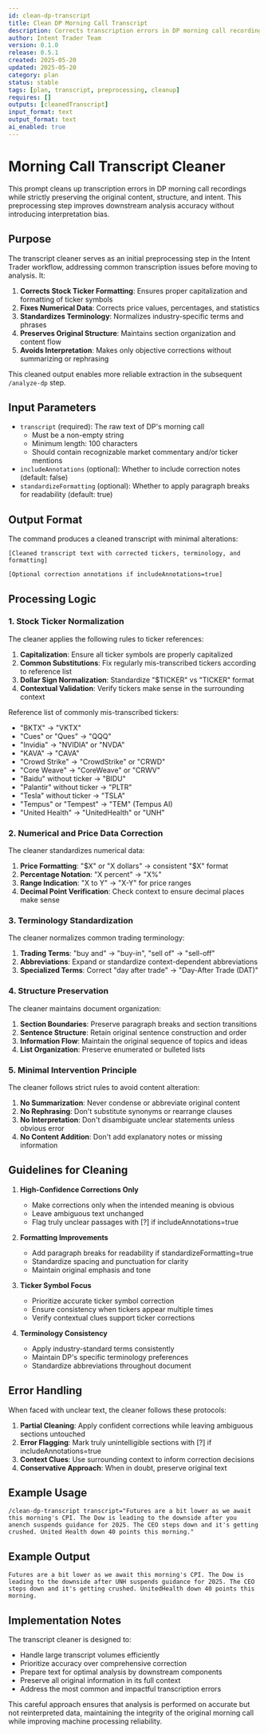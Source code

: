 ```yaml
---
id: clean-dp-transcript
title: Clean DP Morning Call Transcript
description: Corrects transcription errors in DP morning call recordings with minimal alteration of content and structure
author: Intent Trader Team
version: 0.1.0
release: 0.5.1
created: 2025-05-20
updated: 2025-05-20
category: plan
status: stable
tags: [plan, transcript, preprocessing, cleanup]
requires: []
outputs: [cleanedTranscript]
input_format: text
output_format: text
ai_enabled: true
---
```


# Morning Call Transcript Cleaner

This prompt cleans up transcription errors in DP morning call recordings while strictly preserving the original content, structure, and intent. This preprocessing step improves downstream analysis accuracy without introducing interpretation bias.

## Purpose

The transcript cleaner serves as an initial preprocessing step in the Intent Trader workflow, addressing common transcription issues before moving to analysis. It:

1. **Corrects Stock Ticker Formatting**: Ensures proper capitalization and formatting of ticker symbols
2. **Fixes Numerical Data**: Corrects price values, percentages, and statistics
3. **Standardizes Terminology**: Normalizes industry-specific terms and phrases
4. **Preserves Original Structure**: Maintains section organization and content flow
5. **Avoids Interpretation**: Makes only objective corrections without summarizing or rephrasing

This cleaned output enables more reliable extraction in the subsequent `/analyze-dp` step.

## Input Parameters

- `transcript` (required): The raw text of DP's morning call
  - Must be a non-empty string
  - Minimum length: 100 characters
  - Should contain recognizable market commentary and/or ticker mentions
- `includeAnnotations` (optional): Whether to include correction notes (default: false)
- `standardizeFormatting` (optional): Whether to apply paragraph breaks for readability (default: true)

## Output Format

The command produces a cleaned transcript with minimal alterations:

```text
[Cleaned transcript text with corrected tickers, terminology, and formatting]

[Optional correction annotations if includeAnnotations=true]
```

## Processing Logic

### 1. Stock Ticker Normalization

The cleaner applies the following rules to ticker references:

1. **Capitalization**: Ensure all ticker symbols are properly capitalized
2. **Common Substitutions**: Fix regularly mis-transcribed tickers according to reference list
3. **Dollar Sign Normalization**: Standardize "$TICKER" vs "TICKER" format
4. **Contextual Validation**: Verify tickers make sense in the surrounding context

Reference list of commonly mis-transcribed tickers:
- "BKTX" → "VKTX"
- "Cues" or "Ques" → "QQQ"
- "Invidia" → "NVIDIA" or "NVDA"
- "KAVA" → "CAVA"
- "Crowd Strike" → "CrowdStrike" or "CRWD"
- "Core Weave" → "CoreWeave" or "CRWV"
- "Baidu" without ticker → "BIDU"
- "Palantir" without ticker → "PLTR"
- "Tesla" without ticker → "TSLA"
- "Tempus" or "Tempest" → "TEM" (Tempus AI)
- "United Health" → "UnitedHealth" or "UNH"

### 2. Numerical and Price Data Correction

The cleaner standardizes numerical data:
1. **Price Formatting**: "$X" or "X dollars" → consistent "$X" format
2. **Percentage Notation**: "X percent" → "X%"
3. **Range Indication**: "X to Y" → "X-Y" for price ranges
4. **Decimal Point Verification**: Check context to ensure decimal places make sense

### 3. Terminology Standardization

The cleaner normalizes common trading terminology:
1. **Trading Terms**: "buy and" → "buy-in", "sell of" → "sell-off"
2. **Abbreviations**: Expand or standardize context-dependent abbreviations
3. **Specialized Terms**: Correct "day after trade" → "Day-After Trade (DAT)"

### 4. Structure Preservation

The cleaner maintains document organization:
1. **Section Boundaries**: Preserve paragraph breaks and section transitions
2. **Sentence Structure**: Retain original sentence construction and order
3. **Information Flow**: Maintain the original sequence of topics and ideas
4. **List Organization**: Preserve enumerated or bulleted lists

### 5. Minimal Intervention Principle

The cleaner follows strict rules to avoid content alteration:
1. **No Summarization**: Never condense or abbreviate original content
2. **No Rephrasing**: Don't substitute synonyms or rearrange clauses
3. **No Interpretation**: Don't disambiguate unclear statements unless obvious error
4. **No Content Addition**: Don't add explanatory notes or missing information

## Guidelines for Cleaning

1. **High-Confidence Corrections Only**
   - Make corrections only when the intended meaning is obvious
   - Leave ambiguous text unchanged
   - Flag truly unclear passages with [?] if includeAnnotations=true

2. **Formatting Improvements**
   - Add paragraph breaks for readability if standardizeFormatting=true
   - Standardize spacing and punctuation for clarity
   - Maintain original emphasis and tone

3. **Ticker Symbol Focus**
   - Prioritize accurate ticker symbol correction
   - Ensure consistency when tickers appear multiple times
   - Verify contextual clues support ticker corrections

4. **Terminology Consistency**
   - Apply industry-standard terms consistently
   - Maintain DP's specific terminology preferences
   - Standardize abbreviations throughout document

## Error Handling

When faced with unclear text, the cleaner follows these protocols:

1. **Partial Cleaning**: Apply confident corrections while leaving ambiguous sections untouched
2. **Error Flagging**: Mark truly unintelligible sections with [?] if includeAnnotations=true
3. **Context Clues**: Use surrounding context to inform correction decisions
4. **Conservative Approach**: When in doubt, preserve original text

## Example Usage

```
/clean-dp-transcript transcript="Futures are a bit lower as we await this morning's CPI. The Dow is leading to the downside after you anench suspends guidance for 2025. The CEO steps down and it's getting crushed. United Health down 40 points this morning."
```

## Example Output

```
Futures are a bit lower as we await this morning's CPI. The Dow is leading to the downside after UNH suspends guidance for 2025. The CEO steps down and it's getting crushed. UnitedHealth down 40 points this morning.
```

## Implementation Notes

The transcript cleaner is designed to:
- Handle large transcript volumes efficiently
- Prioritize accuracy over comprehensive correction
- Prepare text for optimal analysis by downstream components
- Preserve all original information in its full context
- Address the most common and impactful transcription errors

This careful approach ensures that analysis is performed on accurate but not reinterpreted data, maintaining the integrity of the original morning call while improving machine processing reliability.
